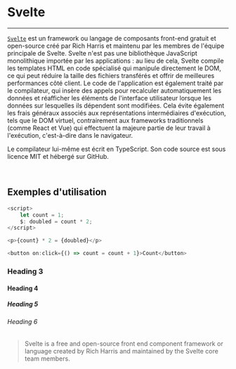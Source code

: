 # Svelte

---

[`Svelte`](https://svelte.dev/) est un framework ou langage de composants front-end gratuit et open-source créé par Rich Harris et maintenu par les membres de l'équipe principale de Svelte. Svelte n'est pas une bibliothèque JavaScript monolithique importée par les applications : au lieu de cela, Svelte compile les templates HTML en code spécialisé qui manipule directement le DOM, ce qui peut réduire la taille des fichiers transférés et offrir de meilleures performances côté client. Le code de l'application est également traité par le compilateur, qui insère des appels pour recalculer automatiquement les données et réafficher les éléments de l'interface utilisateur lorsque les données sur lesquelles ils dépendent sont modifiées. Cela évite également les frais généraux associés aux représentations intermédiaires d'exécution, tels que le DOM virtuel, contrairement aux frameworks traditionnels (comme React et Vue) qui effectuent la majeure partie de leur travail à l'exécution, c'est-à-dire dans le navigateur.

Le compilateur lui-même est écrit en TypeScript. Son code source est sous licence MIT et hébergé sur GitHub.

<br/>

## Exemples d'utilisation 

```ts
<script>
    let count = 1;
    $: doubled = count * 2;
</script>

<p>{count} * 2 = {doubled}</p>

<button on:click={() => count = count + 1}>Count</button>
```

### Heading 3

#### Heading 4

##### Heading 5

###### Heading 6

> Svelte is a free and open-source front end component framework or language created by Rich Harris and maintained by the Svelte core team members.